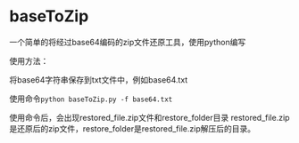 # baseToZip
一个简单的将经过base64编码的zip文件还原工具，使用python编写

使用方法：

将base64字符串保存到txt文件中，例如base64.txt

使用命令`python baseToZip.py -f base64.txt`

使用命令后，会出现restored_file.zip文件和restore_folder目录
restored_file.zip是还原后的zip文件，restore_folder是restored_file.zip解压后的目录。
